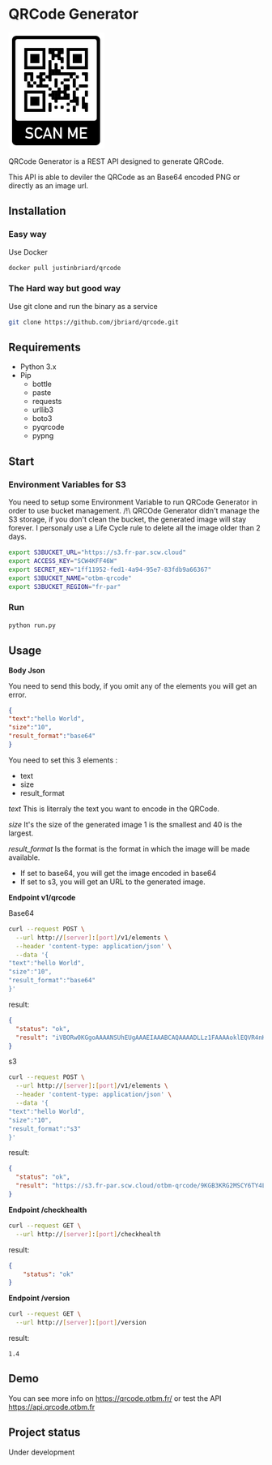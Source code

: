 # QRCode Generator
![alt text](https://github.com/jbriard/qrcode/blob/main/code/static/qrcode.png?raw=true "Logo QRCode Generator")

QRCode Generator is a REST API designed to generate QRCode.

This API is able to deviler the QRCode as an Base64 encoded PNG or directly as an image url.


## Installation

### Easy way
Use Docker
```bash
docker pull justinbriard/qrcode
```

### The Hard way but good way
Use git clone and run the binary as a service

```bash
git clone https://github.com/jbriard/qrcode.git
```

## Requirements

- Python 3.x
- Pip
  - bottle
  - paste
  - requests
  - urllib3
  - boto3
  - pyqrcode
  - pypng



## Start
### Environment Variables for S3
You need to setup some Environment Variable to run QRCode Generator in order to use bucket management.
/!\ QRCOde Generator didn't manage the S3 storage, if you don't clean the bucket, the generated image will stay forever.
I personaly use a Life Cycle rule to delete all the image older than 2 days.


```bash
export S3BUCKET_URL="https://s3.fr-par.scw.cloud"
export ACCESS_KEY="SCW4KFF46W"
export SECRET_KEY="1ff11952-fed1-4a94-95e7-83fdb9a66367"
export S3BUCKET_NAME="otbm-qrcode"
export S3BUCKET_REGION="fr-par"
```

### Run
```bash
python run.py
```



## Usage

**Body Json**

You need to send this body, if you omit any of the elements you will get an error.
```json
{
"text":"hello World",
"size":"10",
"result_format":"base64"
}
```
You need to set this 3 elements :
- text
- size
- result_format


*text*
This is literraly the text you want to encode in the QRCode.

*size*
It's the size of the generated image 1 is the smallest and 40 is the largest.

*result_format*
Is the format is the format in which the image will be made available.
- If set to base64, you will get the image encoded in base64
- If set to s3, you will get an URL to the generated image.





**Endpoint v1/qrcode**

Base64
```bash
curl --request POST \
  --url http://[server]:[port]/v1/elements \
  --header 'content-type: application/json' \
  --data '{
"text":"hello World",
"size":"10",
"result_format":"base64"
}'
```
result:
```json
{
  "status": "ok",
  "result": "iVBORw0KGgoAAAANSUhEUgAAAEIAAABCAQAAAADLLz1FAAAAoklEQVR4nK3SMQrEMAxEUYFbQ64imNYwVzekDfgqBrUCbcgmZJVto+pVHyEkcU6XlyRl8SlMogEWWQpZUZ7q81/D7CFaGVfvkhRAJSuCled+lyYw+mRSYzO3SBr7BqMySbkYPKsYZ5es6u7tqNzCdPSjcksrTZkFXVcpkRQBI7Kk2AZlEm2/d40kRWvfyq/qagsfgs6RRYttY9ZeGM2z3v2hD7edgzQjGFQ7AAAAAElFTkSuQmCC"
}
```

s3
```bash
curl --request POST \
  --url http://[server]:[port]/v1/elements \
  --header 'content-type: application/json' \
  --data '{
"text":"hello World",
"size":"10",
"result_format":"s3"
}'
```
result:
```json
{
  "status": "ok",
  "result": "https://s3.fr-par.scw.cloud/otbm-qrcode/9KGB3KRG2MSCY6TY4L.png"
}
```





**Endpoint /checkhealth**

```bash
curl --request GET \
  --url http://[server]:[port]/checkhealth
```
result:
```json
{
    "status": "ok"
}
```

**Endpoint /version**

```bash
curl --request GET \
  --url http://[server]:[port]/version
```
result:
```text
1.4
```



## Demo
You can see more info on https://qrcode.otbm.fr/ or test the API https://api.qrcode.otbm.fr



## Project status
Under development

